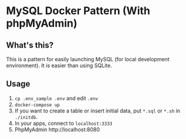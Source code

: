 # MySQL Docker Pattern (With phpMyAdmin)
## What's this?
This is a pattern for easily launching MySQL (for local development environment). It is easier than using SQLite.

## Usage
1. `cp .env_sample .env` and edit `.env`  
1. `docker-compose up`
1. If you want to create a table or insert initial data, put `*.sql` or `*.sh` in `./initdb`.
1. In your apps, connect to `localhost:3333`
1. PhpMyAdmin http://localhost:8080